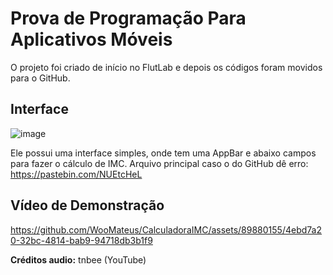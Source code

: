 # Prova de Programação Para Aplicativos Móveis
O projeto foi criado de início no FlutLab e depois os códigos foram movidos para o GitHub.

## Interface

![image](https://github.com/WooMateus/CalculadoraIMC/assets/89880155/9715fa4c-3635-493e-b123-91556dd66fda)

Ele possui uma interface simples, onde tem uma AppBar e abaixo campos para fazer o cálculo de IMC.
Arquivo principal caso o do GitHub dê erro: https://pastebin.com/NUEtcHeL

## Vídeo de Demonstração

https://github.com/WooMateus/CalculadoraIMC/assets/89880155/4ebd7a20-32bc-4814-bab9-94718db3b1f9

**Créditos audio:** tnbee (YouTube)

